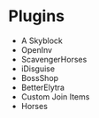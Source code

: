 # Plugins
- A Skyblock
- OpenInv
- ScavengerHorses
- iDisguise
- BossShop
- BetterElytra
- Custom Join Items
- Horses
